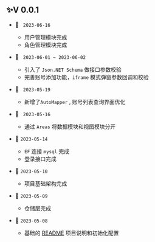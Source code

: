 ## ✨V 0.0.1    

+ :tada: ` 2023-06-16`
  
  + 用户管理模块完成
  + 角色管理模块完成

+ :tada: ` 2023-06-01 ~ 2023-06-02`
  
  + 引入了 `Json.NET Schema`  做接口参数校验
  + 完善账号添加功能，`iframe` 模式弹窗参数回调和校验

+ :tada: ` 2023-05-19`
  
  + 新增了`AutoMapper` , 账号列表查询界面优化
  
+ :tada: ` 2023-05-16`
  
  + 通过 `Areas`  将数据模块和视图模块分开  
  
+ :tada: ` 2023-05-14 `
  + `EF`  连接  `mysql`  完成 
  + 登录接口完成

+ :tada:  ` 2023-05-10 `

  + 项目基础架构完成
  
+ :tada:  `2023-05-09`

  + 仓储层完成
  
+ :tada:  `2023-05-08`

  + 基础的 [README](./README.md) 项目说明和初始化配置
  
  
  